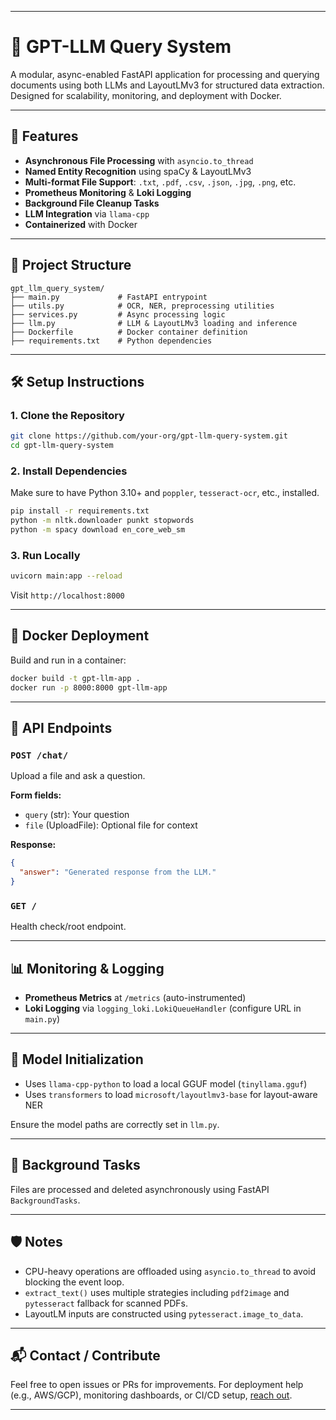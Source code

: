 

---

# 🧠 GPT-LLM Query System

A modular, async-enabled FastAPI application for processing and querying documents using both LLMs and LayoutLMv3 for structured data extraction. Designed for scalability, monitoring, and deployment with Docker.

---

## 🚀 Features

* **Asynchronous File Processing** with `asyncio.to_thread`
* **Named Entity Recognition** using spaCy & LayoutLMv3
* **Multi-format File Support**: `.txt`, `.pdf`, `.csv`, `.json`, `.jpg`, `.png`, etc.
* **Prometheus Monitoring** & **Loki Logging**
* **Background File Cleanup Tasks**
* **LLM Integration** via `llama-cpp`
* **Containerized** with Docker

---

## 📁 Project Structure

```
gpt_llm_query_system/
├── main.py             # FastAPI entrypoint
├── utils.py            # OCR, NER, preprocessing utilities
├── services.py         # Async processing logic
├── llm.py              # LLM & LayoutLMv3 loading and inference
├── Dockerfile          # Docker container definition
├── requirements.txt    # Python dependencies
```

---

## 🛠️ Setup Instructions

### 1. Clone the Repository

```bash
git clone https://github.com/your-org/gpt-llm-query-system.git
cd gpt-llm-query-system
```

### 2. Install Dependencies

Make sure to have Python 3.10+ and `poppler`, `tesseract-ocr`, etc., installed.

```bash
pip install -r requirements.txt
python -m nltk.downloader punkt stopwords
python -m spacy download en_core_web_sm
```

### 3. Run Locally

```bash
uvicorn main:app --reload
```

Visit `http://localhost:8000`

---

## 🐳 Docker Deployment

Build and run in a container:

```bash
docker build -t gpt-llm-app .
docker run -p 8000:8000 gpt-llm-app
```

---

## 🔌 API Endpoints

### `POST /chat/`

Upload a file and ask a question.

**Form fields:**

* `query` (str): Your question
* `file` (UploadFile): Optional file for context

**Response:**

```json
{
  "answer": "Generated response from the LLM."
}
```

### `GET /`

Health check/root endpoint.

---

## 📊 Monitoring & Logging

* **Prometheus Metrics** at `/metrics` (auto-instrumented)
* **Loki Logging** via `logging_loki.LokiQueueHandler` (configure URL in `main.py`)

---

## 📌 Model Initialization

* Uses `llama-cpp-python` to load a local GGUF model (`tinyllama.gguf`)
* Uses `transformers` to load `microsoft/layoutlmv3-base` for layout-aware NER

Ensure the model paths are correctly set in `llm.py`.

---

## 🧹 Background Tasks

Files are processed and deleted asynchronously using FastAPI `BackgroundTasks`.

---

## 🛡️ Notes

* CPU-heavy operations are offloaded using `asyncio.to_thread` to avoid blocking the event loop.
* `extract_text()` uses multiple strategies including `pdf2image` and `pytesseract` fallback for scanned PDFs.
* LayoutLM inputs are constructed using `pytesseract.image_to_data`.

---

## 📬 Contact / Contribute

Feel free to open issues or PRs for improvements. For deployment help (e.g., AWS/GCP), monitoring dashboards, or CI/CD setup, [reach out](mailto:rishiitsme1245790@gmail.com).

---



